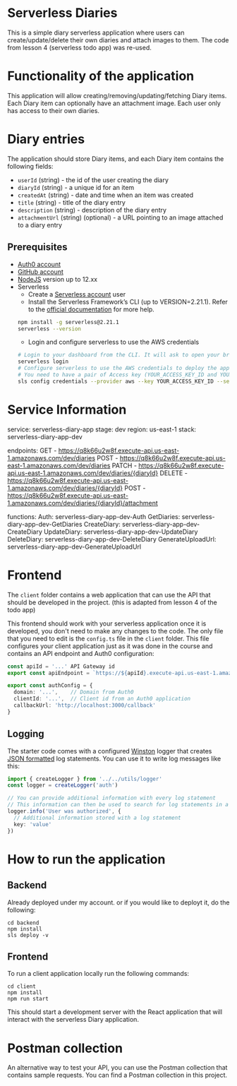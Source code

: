 # Serverless Diaries

This is a simple diary serverless application where users can create/update/delete their own diaries
and attach images to them.
The code from lesson 4 (serverless todo app) was re-used.

# Functionality of the application

This application will allow creating/removing/updating/fetching Diary items. Each Diary item can optionally have an attachment image. Each user only has access to their own diaries.

# Diary entries

The application should store Diary items, and each Diary item contains the following fields:

* `userId` (string) - the id of the user creating the diary
* `diaryId` (string) - a unique id for an item
* `createdAt` (string) - date and time when an item was created
* `title` (string) - title of the diary entry
* `description` (string) -  description of the diary entry
* `attachmentUrl` (string) (optional) - a URL pointing to an image attached to a diary entry


## Prerequisites

* <a href="https://manage.auth0.com/" target="_blank">Auth0 account</a>
* <a href="https://github.com" target="_blank">GitHub account</a>
* <a href="https://nodejs.org/en/download/package-manager/" target="_blank">NodeJS</a> version up to 12.xx 
* Serverless 
   * Create a <a href="https://dashboard.serverless.com/" target="_blank">Serverless account</a> user
   * Install the Serverless Framework’s CLI  (up to VERSION=2.21.1). Refer to the <a href="https://www.serverless.com/framework/docs/getting-started/" target="_blank">official documentation</a> for more help.
   ```bash
   npm install -g serverless@2.21.1
   serverless --version
   ```
   * Login and configure serverless to use the AWS credentials 
   ```bash
   # Login to your dashboard from the CLI. It will ask to open your browser and finish the process.
   serverless login
   # Configure serverless to use the AWS credentials to deploy the application
   # You need to have a pair of Access key (YOUR_ACCESS_KEY_ID and YOUR_SECRET_KEY) of an IAM user with Admin access permissions
   sls config credentials --provider aws --key YOUR_ACCESS_KEY_ID --secret YOUR_SECRET_KEY --profile serverless
   ```
   
# Service Information

  service: serverless-diary-app
  stage: dev
  region: us-east-1
  stack: serverless-diary-app-dev
  
  endpoints:
    GET - https://q8k66u2w8f.execute-api.us-east-1.amazonaws.com/dev/diaries
    POST - https://q8k66u2w8f.execute-api.us-east-1.amazonaws.com/dev/diaries
    PATCH - https://q8k66u2w8f.execute-api.us-east-1.amazonaws.com/dev/diaries/{diaryId}
    DELETE - https://q8k66u2w8f.execute-api.us-east-1.amazonaws.com/dev/diaries/{diaryId}
    POST - https://q8k66u2w8f.execute-api.us-east-1.amazonaws.com/dev/diaries/{diaryId}/attachment
  
  functions:
    Auth: serverless-diary-app-dev-Auth
    GetDiaries: serverless-diary-app-dev-GetDiaries
    CreateDiary: serverless-diary-app-dev-CreateDiary
    UpdateDiary: serverless-diary-app-dev-UpdateDiary
    DeleteDiary: serverless-diary-app-dev-DeleteDiary
    GenerateUploadUrl: serverless-diary-app-dev-GenerateUploadUrl

# Frontend

The `client` folder contains a web application that can use the API that should be developed in the project.
(this is adapted from lesson 4 of the todo app)

This frontend should work with your serverless application once it is developed, you don't need to make any changes to the code. The only file that you need to edit is the `config.ts` file in the `client` folder. This file configures your client application just as it was done in the course and contains an API endpoint and Auth0 configuration:

```ts
const apiId = '...' API Gateway id
export const apiEndpoint = `https://${apiId}.execute-api.us-east-1.amazonaws.com/dev`

export const authConfig = {
  domain: '...',    // Domain from Auth0
  clientId: '...',  // Client id from an Auth0 application
  callbackUrl: 'http://localhost:3000/callback'
}
```

## Logging

The starter code comes with a configured [Winston](https://github.com/winstonjs/winston) logger that creates [JSON formatted](https://stackify.com/what-is-structured-logging-and-why-developers-need-it/) log statements. You can use it to write log messages like this:

```ts
import { createLogger } from '../../utils/logger'
const logger = createLogger('auth')

// You can provide additional information with every log statement
// This information can then be used to search for log statements in a log storage system
logger.info('User was authorized', {
  // Additional information stored with a log statement
  key: 'value'
})
```

# How to run the application

## Backend

Already deployed under my account. or if you would like to deployt it, do the following: 

```
cd backend
npm install
sls deploy -v
```

## Frontend

To run a client application locally run the following commands:

```
cd client
npm install
npm run start
```

This should start a development server with the React application that will interact with the serverless Diary application.

# Postman collection

An alternative way to test your API, you can use the Postman collection that contains sample requests. You can find a Postman collection in this project.
